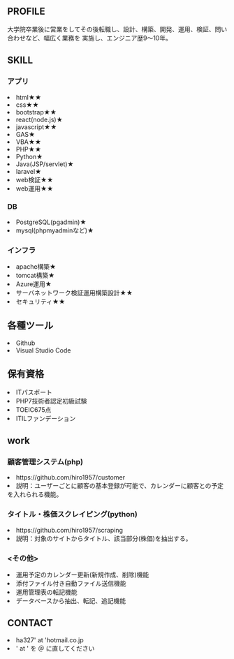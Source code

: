 


<h2>PROFILE</h2>
<p>大学院卒業後に営業をしてその後転職し、設計、構築、開発、運用、検証、問い合わせなど、幅広く業務を
実施し、エンジニア歴9～10年。</p>

<h2>SKILL</h2>

<h3>アプリ</h3>
<li>html★★</li>
<li>css★★</li>
<li>bootstrap★★</li>
<li>react(node.js)★</li>
<li>javascript★★</li>
<li>GAS★</li>
<li>VBA★★</li>
<li>PHP★★</li>
<li>Python★</li>
<li>Java(JSP/servlet)★</li>
<li>laravel★</li>
<li>web検証★★</li>
<li>web運用★★</li>

<h3>DB</h3>
<li>PostgreSQL(pgadmin)★</li>
<li>mysql(phpmyadminなど)★</li>

<h3>インフラ</h3>
<li>apache構築★</li>
<li>tomcat構築★</li>
<li>Azure運用★</li>
<li>サーバネットワーク検証運用構築設計★★</li>
<li>セキュリティ★★</li>

## 各種ツール
<li>Github</li>
<li>Visual Studio Code</li>

<h2>保有資格</h2>
<li>ITパスポート</li>
<li>PHP7技術者認定初級試験</li>
<li>TOEIC675点</li>
<li>ITILファンデーション</li>

<h2>work</h2>
<h3>顧客管理システム(php)</h3>
<li>https://github.com/hiro1957/customer</li>
<li>説明：ユーザーごとに顧客の基本登録が可能で、カレンダーに顧客との予定を入れられる機能。</li>
<h3>タイトル・株価スクレイピング(python)</h3>
<li>https://github.com/hiro1957/scraping</li>
<li>説明：対象のサイトからタイトル、該当部分(株価)を抽出する。</li>


<h3><その他></h3>
<li>運用予定のカレンダー更新(新規作成、削除)機能</li>
<li>添付ファイル付き自動ファイル送信機能</li>
<li>運用管理表の転記機能</li>
<li>データベースから抽出、転記、追記機能</li>

<h2>CONTACT</h2>
<li>ha327' at 'hotmail.co.jp</li>
<li>' at ' を ＠ に直してください</li>
